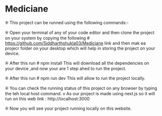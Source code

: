 # Mediciane
⁜ This project can be runned using the following commands:-

⁜ Open your terminal of any of your code editor and then clone the project on your system by copying the following  # https://github.com/Siddharthshukla03/Mediciane link and then mak ea projecr folder on your desktop 
which will help in storing the project on your device.

⁜ After this run # npm install 
This will download all the dependencies on your device ,and now your are 1 step ahed to run the project.

⁜ After this run # npm run dev
This will allow to run the project locally.

⁜ You can check the running status of this project on any browser by typing the teh local host command.
v As our project is made using next.js so it will run on this web link : http://localhost:3000

⁜ Now you will see your project running locally on this website.
